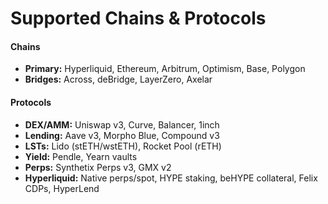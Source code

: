 # Supported Chains & Protocols

#### Chains

* **Primary:** Hyperliquid, Ethereum, Arbitrum, Optimism, Base, Polygon
* **Bridges:** Across, deBridge, LayerZero, Axelar



#### Protocols

* **DEX/AMM:** Uniswap v3, Curve, Balancer, 1inch
* **Lending:** Aave v3, Morpho Blue, Compound v3
* **LSTs:** Lido (stETH/wstETH), Rocket Pool (rETH)
* **Yield:** Pendle, Yearn vaults
* **Perps:** Synthetix Perps v3, GMX v2
* **Hyperliquid:** Native perps/spot, HYPE staking, beHYPE collateral, Felix CDPs, HyperLend
